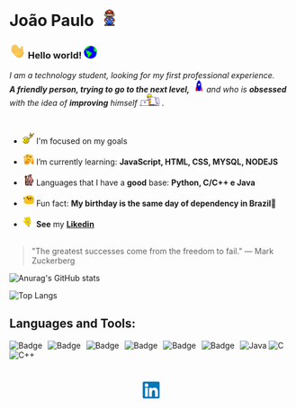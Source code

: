 #  João Paulo&nbsp; <img src="https://github.com/SatYu26/SatYu26/blob/master/Assets/Mario_Hello_Big.gif" width="30px">

### <img src="https://github.com/SatYu26/SatYu26/blob/master/Assets/Hi.gif" width="29px"> Hello world!&nbsp;<img src="https://github.com/SatYu26/SatYu26/blob/master/Assets/Earth.gif" width="24px">

 <p>
  <em>
     I am a technology student, looking for my first professional experience.<br>
    <b>A friendly person, trying to go to the next level,</b>&nbsp; <img src="https://github.com/SatYu26/SatYu26/blob/master/Assets/Rocket.gif" width="18px"> and who is <b>obsessed</b> with the idea of <b>improving</b> himself <img src="https://github.com/SatYu26/SatYu26/blob/master/Assets/Designer.gif" width="36px"> .

 </em>
</p> <br>

- <img alt="GIF" src="https://github.com/SatYu26/SatYu26/blob/master/Assets/headbang.gif" width="20vw" /> I'm focused on my goals

- <img alt="GIF" src="https://github.com/SatYu26/SatYu26/blob/master/Assets/hmm.gif" width="20vw" />  I’m currently learning: **JavaScript, HTML, CSS, MYSQL, NODEJS**

- <img alt="GIF" src="https://github.com/SatYu26/SatYu26/blob/master/Assets/gandalf_parrot.gif" width="20vw" /> Languages that I have a **good** base: **Python, C/C++ e Java**

- <img alt="GIF" src="https://github.com/SatYu26/SatYu26/blob/master/Assets/happy.gif" width="20vw" /> Fun fact: **My birthday is the same day of dependency in Brazil🎉**

- <img alt="GIF" src="https://github.com/SatYu26/SatYu26/blob/master/Assets/wave.gif" width="20vw" /> **See** my <a href="https://www.linkedin.com/in/jo%C3%A3o-paulo-209b5b217/">
 <b>Likedin</b>
  </a> <br><br>


> "The greatest successes come from the freedom to fail."
> ― Mark Zuckerberg
<!--
<p align="left">

<img src="https://raw.githubusercontent.com/devicons/devicon/master/icons/html5/html5-original-wordmark.svg" alt="html5"  width="20" height="20"/>
<img src="https://raw.githubusercontent.com/devicons/devicon/master/icons/css3/css3-plain-wordmark.svg" alt="css3"  width="20" height="20"/>
<img src="https://raw.githubusercontent.com/devicons/devicon/master/icons/javascript/javascript-original.svg" alt="javascript" width="20" height="20"/>
<img src="https://raw.githubusercontent.com/devicons/devicon/master/icons/mysql/mysql-original-wordmark.svg" alt="mysql" width="20" height="20"/>
<img src="https://raw.githubusercontent.com/devicons/devicon/master/icons/nodejs/nodejs-original-wordmark.svg" alt="nodejs" width="20" height="20"/>
<img src="https://raw.githubusercontent.com/devicons/devicon/master/icons/python/python-original-wordmark.svg" alt="python" width="20" height="20"/>
<img src="https://raw.githubusercontent.com/devicons/devicon/master/icons/java/java-original-wordmark.svg" alt="java" width="20" height="20"</p><p align="center">
  
</p>
-->

![Anurag's GitHub stats](https://github-readme-stats.vercel.app/api?username=Joao-Paul0&show_icons=true&theme=radical)

![Top Langs](https://github-readme-stats.vercel.app/api/top-langs/?username=Joao-Paul0&theme=radical)

## Languages and Tools:

<img alt="Badge" style="float: left; margin-right: 10px;" src="https://img.shields.io/badge/python%20-%2314354C.svg?&style=for-the-badge&logo=python&logoColor=white"/>     <img alt="Badge" style="float: left; margin-right: 10px;"  src="https://img.shields.io/badge/git%20-%23F05033.svg?&style=for-the-badge&logo=git&logoColor=white"/>   <img alt="Badge" style="float: left; margin-right: 10px;"  src="https://img.shields.io/badge/javascript%20-%23323330.svg?&style=for-the-badge&logo=javascript&logoColor=%23F7DF1E"/>   <img alt="Badge" style="float: left; margin-right: 10px;"  src="https://img.shields.io/badge/node.js%20-%2343853D.svg?&style=for-the-badge&logo=node.js&logoColor=white"/>  <img alt="Badge" style="float: left; margin-right: 10px;"  src="https://img.shields.io/badge/html5%20-%23E34F26.svg?&style=for-the-badge&logo=html5&logoColor=white"/>   <img alt="Badge" style="float: left; margin-right: 10px;"  src="https://img.shields.io/badge/css3%20-%231572B6.svg?&style=for-the-badge&logo=css3&logoColor=white"/>  ![Java](https://img.shields.io/badge/java-%23ED8B00.svg?style=for-the-badge&logo=java&logoColor=white) ![C](https://img.shields.io/badge/c-%2300599C.svg?style=for-the-badge&logo=c&logoColor=white) ![C++](https://img.shields.io/badge/c++-%2300599C.svg?style=for-the-badge&logo=c%2B%2B&logoColor=white)

#
<p align="center"><a href="https://www.linkedin.com/in/jo%C3%A3o-paulo-209b5b217/">
    <img  alt="Satyam Goyal | Linkedin" width="30px" src="https://github.com/SatYu26/SatYu26/blob/master/Assets/Linkedin.svg" />
  </a></p> &nbsp;&nbsp;
 


